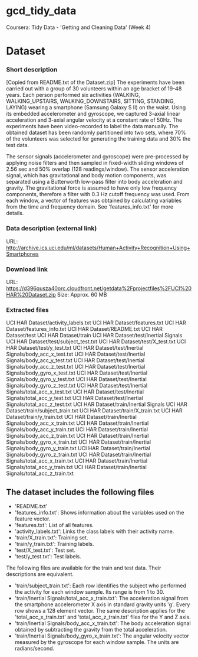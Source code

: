 # gcd_tidy_data
Coursera: Tidy Data - 'Getting and Cleaning Data' (Week 4)

# Dataset

### Short description
[Copied from README.txt of the Dataset.zip]
The experiments have been carried out with a group of 30 volunteers within an age bracket of 19-48 years. Each person performed six activities (WALKING, WALKING_UPSTAIRS, WALKING_DOWNSTAIRS, SITTING, STANDING, LAYING) wearing a smartphone (Samsung Galaxy S II) on the waist. Using its embedded accelerometer and gyroscope, we captured 3-axial linear acceleration and 3-axial angular velocity at a constant rate of 50Hz. The experiments have been video-recorded to label the data manually. The obtained dataset has been randomly partitioned into two sets, where 70% of the volunteers was selected for generating the training data and 30% the test data. 

The sensor signals (accelerometer and gyroscope) were pre-processed by applying noise filters and then sampled in fixed-width sliding windows of 2.56 sec and 50% overlap (128 readings/window). The sensor acceleration signal, which has gravitational and body motion components, was separated using a Butterworth low-pass filter into body acceleration and gravity. The gravitational force is assumed to have only low frequency components, therefore a filter with 0.3 Hz cutoff frequency was used. From each window, a vector of features was obtained by calculating variables from the time and frequency domain. See 'features_info.txt' for more details. 


### Data description (external link)
URL: http://archive.ics.uci.edu/ml/datasets/Human+Activity+Recognition+Using+Smartphones

### Download link
URL: https://d396qusza40orc.cloudfront.net/getdata%2Fprojectfiles%2FUCI%20HAR%20Dataset.zip
Size: Approx. 60 MB

### Extracted files

UCI HAR Dataset/activity_labels.txt
UCI HAR Dataset/features.txt
UCI HAR Dataset/features_info.txt
UCI HAR Dataset/README.txt
UCI HAR Dataset/test
UCI HAR Dataset/train
UCI HAR Dataset/test/Inertial Signals
UCI HAR Dataset/test/subject_test.txt
UCI HAR Dataset/test/X_test.txt
UCI HAR Dataset/test/y_test.txt
UCI HAR Dataset/test/Inertial Signals/body_acc_x_test.txt
UCI HAR Dataset/test/Inertial Signals/body_acc_y_test.txt
UCI HAR Dataset/test/Inertial Signals/body_acc_z_test.txt
UCI HAR Dataset/test/Inertial Signals/body_gyro_x_test.txt
UCI HAR Dataset/test/Inertial Signals/body_gyro_y_test.txt
UCI HAR Dataset/test/Inertial Signals/body_gyro_z_test.txt
UCI HAR Dataset/test/Inertial Signals/total_acc_x_test.txt
UCI HAR Dataset/test/Inertial Signals/total_acc_y_test.txt
UCI HAR Dataset/test/Inertial Signals/total_acc_z_test.txt
UCI HAR Dataset/train/Inertial Signals
UCI HAR Dataset/train/subject_train.txt
UCI HAR Dataset/train/X_train.txt
UCI HAR Dataset/train/y_train.txt
UCI HAR Dataset/train/Inertial Signals/body_acc_x_train.txt
UCI HAR Dataset/train/Inertial Signals/body_acc_y_train.txt
UCI HAR Dataset/train/Inertial Signals/body_acc_z_train.txt
UCI HAR Dataset/train/Inertial Signals/body_gyro_x_train.txt
UCI HAR Dataset/train/Inertial Signals/body_gyro_y_train.txt
UCI HAR Dataset/train/Inertial Signals/body_gyro_z_train.txt
UCI HAR Dataset/train/Inertial Signals/total_acc_x_train.txt
UCI HAR Dataset/train/Inertial Signals/total_acc_y_train.txt
UCI HAR Dataset/train/Inertial Signals/total_acc_z_train.txt


## The dataset includes the following files

- 'README.txt'
- 'features_info.txt': Shows information about the variables used on the feature vector.
- 'features.txt': List of all features.
- 'activity_labels.txt': Links the class labels with their activity name.
- 'train/X_train.txt': Training set.
- 'train/y_train.txt': Training labels.
- 'test/X_test.txt': Test set.
- 'test/y_test.txt': Test labels.

The following files are available for the train and test data. Their descriptions are equivalent. 

- 'train/subject_train.txt': Each row identifies the subject who performed the activity for each window sample. Its range is from 1 to 30. 
- 'train/Inertial Signals/total_acc_x_train.txt': The acceleration signal from the smartphone accelerometer X axis in standard gravity units 'g'. Every row shows a 128 element vector. The same description applies for the 'total_acc_x_train.txt' and 'total_acc_z_train.txt' files for the Y and Z axis. 
- 'train/Inertial Signals/body_acc_x_train.txt': The body acceleration signal obtained by subtracting the gravity from the total acceleration. 
- 'train/Inertial Signals/body_gyro_x_train.txt': The angular velocity vector measured by the gyroscope for each window sample. The units are radians/second. 
